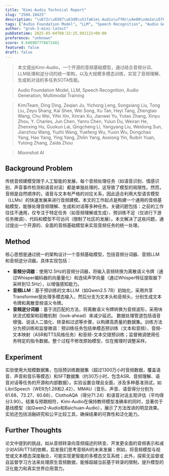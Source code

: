 ```yaml
---
title: "Kimi-Audio Technical Report"
slug: "2504.18425"
description: "\u672c\u6587\u63d0\u51faKimi-Audio\uff0c\u4e00\u4e2a\u5f00\u6e90\u7684\u97f3\u9891\u57fa\u7840\u6a21\u578b\uff0c\u901a\u8fc7\u7ed3\u5408\u97f3\u9891\u5206\u8bcd\u3001LLM\u5904\u7406\u548c\u9006\u5206\u8bcd\u7684\u7edf\u4e00\u67b6\u6784\uff0c\u4ee5\u53ca\u5927\u89c4\u6a21\u591a\u6a21\u6001\u8bad\u7ec3\uff0c\u5b9e\u73b0\u4e86\u97f3\u9891\u7406\u89e3\u3001\u751f\u6210\u548c\u5bf9\u8bdd\u7684\u591a\u4efb\u52a1SOTA\u6027\u80fd\u3002"
tags: ["Audio Foundation Model", "LLM", "Speech Recognition", "Audio Generation", "Multimodal Training"]
author: "grok-3-mini-latest"
pubDatetime: 2025-05-04T08:32:25.991121+00:00
preference: "unknown"
score: 0.646987778672481
featured: false
draft: false
---
```


> 本文提出Kimi-Audio，一个开源的音频基础模型，通过结合音频分词、LLM处理和逆分词的统一架构，以及大规模多模态训练，实现了音频理解、生成和对话的多任务SOTA性能。

> Audio Foundation Model, LLM, Speech Recognition, Audio Generation, Multimodal Training 

> KimiTeam, Ding Ding, Zeqian Ju, Yichong Leng, Songxiang Liu, Tong Liu, Zeyu Shang, Kai Shen, Wei Song, Xu Tan, Heyi Tang, Zhengtao Wang, Chu Wei, Yifei Xin, Xinran Xu, Jianwei Yu, Yutao Zhang, Xinyu Zhou, Y. Charles, Jun Chen, Yanru Chen, Yulun Du, Weiran He, Zhenxing Hu, Guokun Lai, Qingcheng Li, Yangyang Liu, Weidong Sun, Jianzhou Wang, Yuzhi Wang, Yuefeng Wu, Yuxin Wu, Dongchao Yang, Hao Yang, Ying Yang, Zhilin Yang, Aoxiong Yin, Ruibin Yuan, Yutong Zhang, Zaida Zhou

> Moonshot AI 

## Background Problem

传统音频建模受限于人工智能的发展，每个音频处理任务（如语音识别、情感识别、声音事件检测和语音对话）都是单独处理的，这导致了模型的局限性。然而，音频是自然顺序的，语音与文本有严格的对应关系，因此适合利用大型语言模型（LLMs）的快速发展来进行音频建模。本文的工作起点是构建一个通用的音频基础模型，能够处理音频理解、生成和对话等多种任务。关键问题包括：之前的工作往往不通用，仅专注于特定任务（如音频理解或生成）、预训练不足（仅进行下游任务微调）、代码和模型不可访问（限制了社区的发展）。本文解决了这些问题，通过提出一个开源的、全面的音频基础模型来实现音频任务的统一处理。

## Method

核心思想是通过统一的架构设计一个音频基础模型，包括音频分词器、音频LLM和音频逆分词器。具体实现包括：
- **音频分词器**：使用12.5Hz的音频分词器，将输入音频转换为离散语义令牌（通过Whisper编码器的向量量化）和连续声学向量（通过Whisper特征提取器下采样到12.5Hz），以增强感知能力。
- **音频LLM**：基于预训练的文本LLM（如Qwen2.5 7B）初始化，采用共享Transformer层处理多模态输入，然后分支为文本头和音频头，分别生成文本令牌和离散音频语义令牌。
- **音频逆分词器**：基于流匹配的方法，将离散语义令牌转换为音频波形，采用块状流式框架和前瞻机制（look-ahead）来减少延迟。
数据处理管道包括语音增强、说话人二值化、转录和过滤等步骤，以构建高质量的数据集。训练方法分为预训练和监督微调：预训练任务包括单模态预训练（文本和音频）、音频-文本映射（ASR和TTS风格任务）和音频-文本交错预训练；监督微调使用任务特定的指令数据。整个过程不修改原始模型，仅在推理时调整采样。

## Experiment

实验使用大规模数据集，包括预训练数据集（超过1300万小时音频数据，覆盖语音、声音和音乐等模态）和SFT数据集（约30万小时，包含ASR、音频理解、语音对话等任务的开源和内部数据）。实验设置合理且全面，涉及多种基准测试，如LibriSpeech（WER为1.28和2.42）、MMAU（音乐、声音、语音得分分别为61.68、73.27、60.66）、ClothoAQA（得分71.24）和语音对话主观评估（平均得分3.90）。结果与预期相符，Kimi-Audio在保持教师模型准确率的同时，显著优于基线模型（如Qwen2-Audio和Baichuan-Audio），展示了方法改进的明显效果。实验还包括消融研究和公平比较工具，确保结果的可靠性和泛化能力。

## Further Thoughts 

论文中提到的挑战，如从音频转录向音频描述的转变、开发更全面的音频表示和减少对ASR/TTS的依赖，启发我们思考音频AI的未来发展：例如，将音频模型与视觉或文本模态深度融合，可能实现更智能的多模态交互系统；此外，探索无监督或自监督学习方法来处理原生音频数据，能够超越当前基于转录的限制，提升模型的泛化能力和真实世界应用潜力。